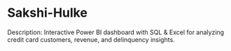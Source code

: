 # Sakshi-Hulke
Description: Interactive Power BI dashboard with SQL &amp; Excel for analyzing credit card customers, revenue, and delinquency insights.
